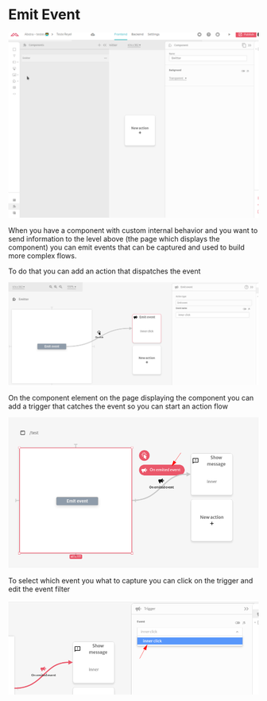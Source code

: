 # Emit Event

![](../../../.gitbook/assets/events.gif)

When you have a component with custom internal behavior and you want to send information to the level above (the page which displays the component) you can emit events that can be captured and used to build more complex flows.

To do that you can add an action that dispatches the event

![](<../../../.gitbook/assets/image (48) (1) (1) (1).png>)

On the component element on the page displaying the component you can add a trigger that catches the event so you can start an action flow

![](<../../../.gitbook/assets/image (47) (1) (1) (1).png>)

To select which event you what to capture you can click on the trigger and edit the event filter

![](<../../../.gitbook/assets/image (49) (1) (1) (1) (1).png>)
